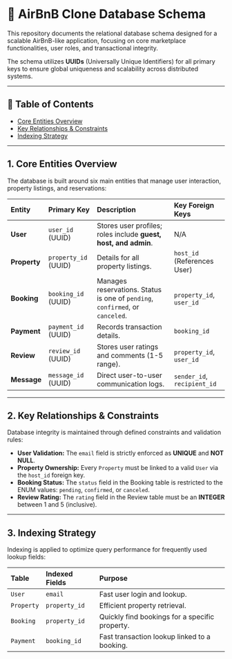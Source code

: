 # 🏡 AirBnB Clone Database Schema

This repository documents the relational database schema designed for a scalable AirBnB-like application, focusing on core marketplace functionalities, user roles, and transactional integrity.

The schema utilizes **UUIDs** (Universally Unique Identifiers) for all primary keys to ensure global uniqueness and scalability across distributed systems.

---

## 🧭 Table of Contents
* [Core Entities Overview](#core-entities-overview)
* [Key Relationships & Constraints](#key-relationships--constraints)
* [Indexing Strategy](#indexing-strategy)

---

## 1. Core Entities Overview

The database is built around six main entities that manage user interaction, property listings, and reservations:

| Entity | Primary Key | Description | Key Foreign Keys |
| :--- | :--- | :--- | :--- |
| **User** | `user_id` (UUID) | Stores user profiles; roles include **guest, host, and admin**. | N/A |
| **Property** | `property_id` (UUID) | Details for all property listings. | `host_id` (References User) |
| **Booking** | `booking_id` (UUID) | Manages reservations. Status is one of `pending`, `confirmed`, or `canceled`. | `property_id`, `user_id` |
| **Payment** | `payment_id` (UUID) | Records transaction details. | `booking_id` |
| **Review** | `review_id` (UUID) | Stores user ratings and comments (1-5 range). | `property_id`, `user_id` |
| **Message** | `message_id` (UUID) | Direct user-to-user communication logs. | `sender_id`, `recipient_id` |

---

## 2. Key Relationships & Constraints

Database integrity is maintained through defined constraints and validation rules:

* **User Validation:** The `email` field is strictly enforced as **UNIQUE** and **NOT NULL**.
* **Property Ownership:** Every `Property` must be linked to a valid `User` via the `host_id` foreign key.
* **Booking Status:** The `status` field in the Booking table is restricted to the ENUM values: `pending`, `confirmed`, or `canceled`.
* **Review Rating:** The `rating` field in the Review table must be an **INTEGER** between 1 and 5 (inclusive).

---

## 3. Indexing Strategy

Indexing is applied to optimize query performance for frequently used lookup fields:

| Table | Indexed Fields | Purpose |
| :--- | :--- | :--- |
| `User` | `email` | Fast user login and lookup. |
| `Property` | `property_id` | Efficient property retrieval. |
| `Booking` | `property_id` | Quickly find bookings for a specific property. |
| `Payment` | `booking_id` | Fast transaction lookup linked to a booking. |

